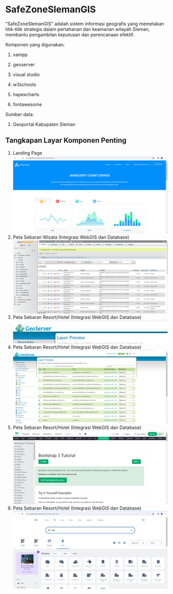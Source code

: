 # SafeZoneSlemanGIS

"SafeZoneSlemanGIS" adalah sistem informasi geografis yang memetakan titik-titik strategis dalam pertahanan dan keamanan wilayah Sleman, membantu pengambilan keputusan dan perencanaan efektif.

Komponen yang digunakan:
1. xampp
2. geoserver
3. visual studio

4. w3schools
5. hapexcharts
6. fontawesome


Sumber data:
1. Geoportal Kabupaten Sleman

<h2>Tangkapan Layar Komponen Penting</h2>
<ol>
  <li>Landing Page</li> <img src = "geoserver/Screenshot 2023-11-25 114322.png" width = "500">
  <li>Peta Sebaran Wisata (Integrasi WebGIS dan Database)</li> <img src = "geoserver/Screenshot 2023-11-25 114447.png" width = "500">
  <li>Peta Sebaran Resort/Hotel  (Integrasi WebGIS dan Database) </li> <img src = "geoserver/Screenshot 2023-11-25 114551.png" width = "500">
  <li>Peta Sebaran Resort/Hotel  (Integrasi WebGIS dan Database) </li> <img src = "geoserver/Screenshot 2023-11-25 114601.png" width = "500">
  <li>Peta Sebaran Resort/Hotel  (Integrasi WebGIS dan Database) </li> <img src = "geoserver/Screenshot 2023-11-25 114729.png" width = "500">
   <li>Peta Sebaran Resort/Hotel  (Integrasi WebGIS dan Database) </li> <img src = "geoserver/Screenshot 2023-11-25 115018.png" width = "500">
</ol>





